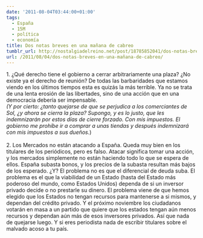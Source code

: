 ```yaml
---
date: '2011-08-04T03:44:00+01:00'
tags:
  - España
  - 15M
  - política
  - economía
title: Dos notas breves en una mañana de cabreo
tumblr_url: http://nostalgiadelreino.net/post/18785852041/dos-notas-breves-en-una-mañana-de-cabreo
url: /2011/08/04/dos-notas-breves-en-una-mañana-de-cabreo/
---
```


<p>1. ¿Qué derecho tiene el gobierno a cerrar arbitrariamente una plaza? ¿No existe ya el derecho de reunión?  De todas las barbaridades que estamos viendo en los últimos tiempos esta es quizás la más terrible. Ya no se trata de una lenta erosión de las libertades, sino de una acción que en una democracia debería ser impensable.<br/><em>(Y por cierto: ¿tanto quejarse de que se perjudica a los comerciantes de Sol, ¿y ahora se cierra la plaza? Supongo, y es lo justo, que les indemnizarán por estos días de cierre forzado. Con mis impuestos. El gobierno me prohíbe ir a comprar a unas tiendas y después indemnizará con mis impuestos a sus dueños.</em>)<br/><br/>2. Los Mercados no están atacando a España. Queda muy bien en los titulares de los periódicos, pero es falso. Atacar significa tomar una acción, y los mercados simplemente no están haciendo todo lo que se espera de ellos. España subasta bonos, y los precios de la subasta resultan más bajos de los esperado. ¿Y? El problema no es que el diferencial de deuda suba. El problema es el que la viabilidad de un Estado (hasta del Estado más poderoso del mundo, como Estados Unidos) dependa de si un inversor privado decide o no prestarle su dinero. El problema viene de que hemos elegido que los Estados no tengan recursos para mantenerse a si mismos, y dependan del crédito privado. Y el próximo noviembre los ciudadanos votarán en masa a un partido que quiere que los estados tengan aún menos recursos y dependan aún más de esos inversores privados. Así que nada de quejarse luego. Y si eres periodista nada de escribir titulares sobre el malvado acoso a tu país.</p><div class="blogger-post-footer"><img width="1" height="1" src="https://blogger.googleusercontent.com/tracker/1180118427259117074-5036298113849788308?l=nostalgiadelreino.blogspot.com" alt=""/></div>